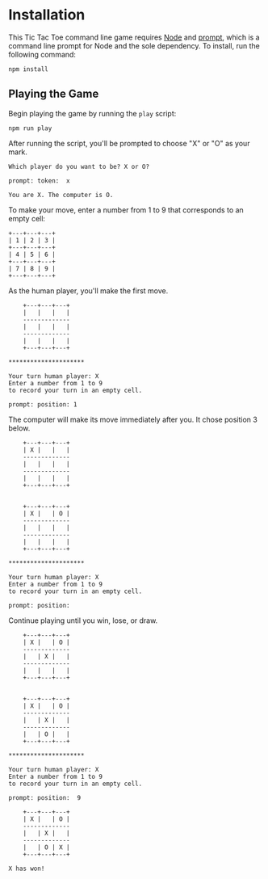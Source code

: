 # Installation

This Tic Tac Toe command line game requires [Node](https://nodejs.org/en/) and [prompt](https://www.npmjs.com/package/prompt), which is a command line prompt for Node and the sole dependency. To install, run the following command:

	npm install

## Playing the Game

Begin playing the game by running the `play` script:

	npm run play

After running the script, you'll be prompted to choose "X" or "O" as your mark.

	Which player do you want to be? X or O?
	
	prompt: token:  x
	
	You are X. The computer is O.

To make your move, enter a number from 1 to 9 that corresponds to an empty cell:

	+---+---+---+
	| 1 | 2 | 3 |
	+---+---+---+
	| 4 | 5 | 6 |
	+---+---+---+
	| 7 | 8 | 9 |
	+---+---+---+

As the human player, you'll make the first move.

        +---+---+---+
        |   |   |   |
        -------------
        |   |   |   |
        -------------
        |   |   |   |
        +---+---+---+
	
	*********************
	
	Your turn human player: X
	Enter a number from 1 to 9
	to record your turn in an empty cell.
	
	prompt: position: 1

The computer will make its move immediately after you. It chose position 3 below.

        +---+---+---+
        | X |   |   |
        -------------
        |   |   |   |
        -------------
        |   |   |   |
        +---+---+---+


        +---+---+---+
        | X |   | O |
        -------------
        |   |   |   |
        -------------
        |   |   |   |
        +---+---+---+
	
	*********************
	
	Your turn human player: X
	Enter a number from 1 to 9
	to record your turn in an empty cell.
	
	prompt: position:

Continue playing until you win, lose, or draw.

        +---+---+---+
        | X |   | O |
        -------------
        |   | X |   |
        -------------
        |   |   |   |
        +---+---+---+


        +---+---+---+
        | X |   | O |
        -------------
        |   | X |   |
        -------------
        |   | O |   |
        +---+---+---+
	
	*********************
	
	Your turn human player: X
	Enter a number from 1 to 9
	to record your turn in an empty cell.
	
	prompt: position:  9
	
        +---+---+---+
        | X |   | O |
        -------------
        |   | X |   |
        -------------
        |   | O | X |
        +---+---+---+
	
	X has won!

